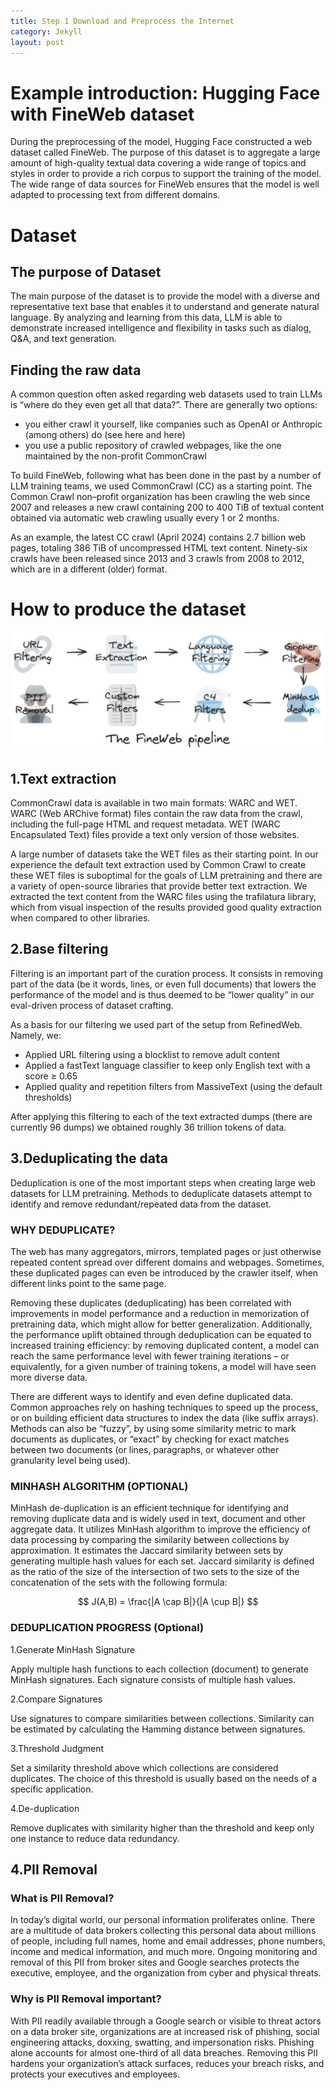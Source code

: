 ```yaml
---
title: Step 1 Download and Preprocess the Internet
category: Jekyll
layout: post
---
```


# Example introduction: Hugging Face with FineWeb dataset
During the preprocessing of the model, Hugging Face constructed a web dataset called FineWeb. The purpose of this dataset is to aggregate a large amount of high-quality textual data covering a wide range of topics and styles in order to provide a rich corpus to support the training of the model. The wide range of data sources for FineWeb ensures that the model is well adapted to processing text from different domains.

# Dataset
## The purpose of Dataset
The main purpose of the dataset is to provide the model with a diverse and representative text base that enables it to understand and generate natural language. By analyzing and learning from this data, LLM is able to demonstrate increased intelligence and flexibility in tasks such as dialog, Q&A, and text generation.
## Finding the raw data
A common question often asked regarding web datasets used to train LLMs is “where do they even get all that data?”. There are generally two options:

- you either crawl it yourself, like companies such as OpenAI or Anthropic (among others) do (see here and here)
- you use a public repository of crawled webpages, like the one maintained by the non-profit CommonCrawl

To build FineWeb, following what has been done in the past by a number of LLM training teams, we used CommonCrawl (CC) as a starting point. The Common Crawl non–profit organization has been crawling the web since 2007 and releases a new crawl containing 200 to 400 TiB of textual content obtained via automatic web crawling usually every 1 or 2 months.

As an example, the latest CC crawl (April 2024) contains 2.7 billion web pages, totaling 386 TiB of uncompressed HTML text content. Ninety-six crawls have been released since 2013 and 3 crawls from 2008 to 2012, which are in a different (older) format.

# How to produce the dataset
![produce the dataset](../assets/produce_dataset.png)

## 1.Text extraction
CommonCrawl data is available in two main formats: WARC and WET. WARC (Web ARChive format) files contain the raw data from the crawl, including the full-page HTML and request metadata. WET (WARC Encapsulated Text) files provide a text only version of those websites.

A large number of datasets take the WET files as their starting point. In our experience the default text extraction used by Common Crawl to create these WET files is suboptimal for the goals of LLM pretraining and there are a variety of open-source libraries that provide better text extraction. We extracted the text content from the WARC files using the trafilatura library, which from visual inspection of the results provided good quality extraction when compared to other libraries.

## 2.Base filtering
Filtering is an important part of the curation process. It consists in removing part of the data (be it words, lines, or even full documents) that lowers the performance of the model and is thus deemed to be “lower quality” in our eval-driven process of dataset crafting.

As a basis for our filtering we used part of the setup from RefinedWeb. Namely, we:

- Applied URL filtering using a blocklist to remove adult content
- Applied a fastText language classifier to keep only English text with a score ≥ 0.65
- Applied quality and repetition filters from MassiveText (using the default thresholds)

After applying this filtering to each of the text extracted dumps (there are currently 96 dumps) we obtained roughly 36 trillion tokens of data.

## 3.Deduplicating the data
Deduplication is one of the most important steps when creating large web datasets for LLM pretraining. Methods to deduplicate datasets attempt to identify and remove redundant/repeated data from the dataset.

### WHY DEDUPLICATE?
The web has many aggregators, mirrors, templated pages or just otherwise repeated content spread over different domains and webpages. Sometimes, these duplicated pages can even be introduced by the crawler itself, when different links point to the same page.

Removing these duplicates (deduplicating) has been correlated with improvements in model performance and a reduction in memorization of pretraining data, which might allow for better generalization. Additionally, the performance uplift obtained through deduplication can be equated to increased training efficiency: by removing duplicated content, a model can reach the same performance level with fewer training iterations – or equivalently, for a given number of training tokens, a model will have seen more diverse data.

There are different ways to identify and even define duplicated data. Common approaches rely on hashing techniques to speed up the process, or on building efficient data structures to index the data (like suffix arrays). Methods can also be “fuzzy”, by using some similarity metric to mark documents as duplicates, or “exact” by checking for exact matches between two documents (or lines, paragraphs, or whatever other granularity level being used).

### MINHASH ALGORITHM (OPTIONAL)
MinHash de-duplication is an efficient technique for identifying and removing duplicate data and is widely used in text, document and other aggregate data. It utilizes MinHash algorithm to improve the efficiency of data processing by comparing the similarity between collections by approximation. It estimates the Jaccard similarity between sets by generating multiple hash values for each set. Jaccard similarity is defined as the ratio of the size of the intersection of two sets to the size of the concatenation of the sets with the following formula:

$$
J(A,B) = \frac{|A \cap B|}{|A \cup B|}
$$

### DEDUPLICATION PROGRESS (Optional)
1.Generate MinHash Signature

Apply multiple hash functions to each collection (document) to generate MinHash signatures. Each signature consists of multiple hash values.

2.Compare Signatures

Use signatures to compare similarities between collections. Similarity can be estimated by calculating the Hamming distance between signatures.

3.Threshold Judgment

Set a similarity threshold above which collections are considered duplicates. The choice of this threshold is usually based on the needs of a specific application.

4.De-duplication

Remove duplicates with similarity higher than the threshold and keep only one instance to reduce data redundancy.

## 4.PII Removal
### What is PII Removal?
In today’s digital world, our personal information proliferates online. There are a multitude of data brokers collecting this personal data about millions of people, including full names, home and email addresses, phone numbers, income and medical information, and much more. Ongoing monitoring and removal of this PII from broker sites and Google searches protects the executive, employee, and the organization from cyber and physical threats.

### Why is PII Removal important?
With PII readily available through a Google search or visible to threat actors on a data broker site, organizations are at increased risk of phishing, social engineering attacks, doxxing, swatting, and impersonation risks. Phishing alone accounts for almost one-third of all data breaches. Removing this PII hardens your organization’s attack surfaces, reduces your breach risks, and protects your executives and employees.

